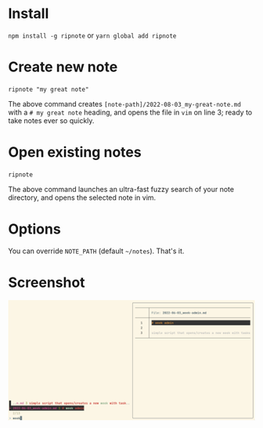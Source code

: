 # Install

`npm install -g ripnote` or `yarn global add ripnote`

# Create new note

`ripnote "my great note"`

The above command creates `[note-path]/2022-08-03_my-great-note.md` with a `# my great note` heading, and opens the file in `vim` on line 3; ready to take notes ever so quickly.

# Open existing notes

`ripnote`

The above command launches an ultra-fast fuzzy search of your note directory, and opens the selected note in vim.

# Options

You can override `NOTE_PATH` (default `~/notes`). That's it.

# Screenshot

![screenshot](screenshot.png)